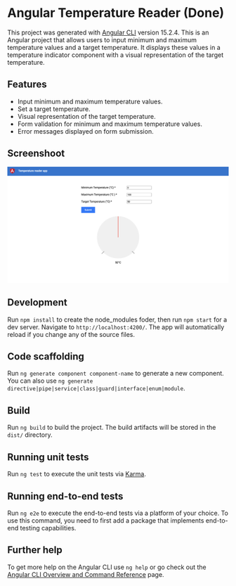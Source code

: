 # Angular Temperature Reader (Done)

This project was generated with [Angular CLI](https://github.com/angular/angular-cli) version 15.2.4.
This is an Angular project that allows users to input minimum and maximum temperature values and a target temperature. It displays these values in a temperature indicator component with a visual representation of the target temperature.

## Features

- Input minimum and maximum temperature values.
- Set a target temperature.
- Visual representation of the target temperature.
- Form validation for minimum and maximum temperature values.
- Error messages displayed on form submission.

## Screenshoot

![Image](app-screen-shoot.png)

## Development

Run `npm install` to create the node_modules foder, then run `npm start`  for a dev server. Navigate to `http://localhost:4200/`. The app will automatically reload if you change any of the source files.

## Code scaffolding

Run `ng generate component component-name` to generate a new component. You can also use `ng generate directive|pipe|service|class|guard|interface|enum|module`.

## Build

Run `ng build` to build the project. The build artifacts will be stored in the `dist/` directory.

## Running unit tests

Run `ng test` to execute the unit tests via [Karma](https://karma-runner.github.io).

## Running end-to-end tests

Run `ng e2e` to execute the end-to-end tests via a platform of your choice. To use this command, you need to first add a package that implements end-to-end testing capabilities.

## Further help

To get more help on the Angular CLI use `ng help` or go check out the [Angular CLI Overview and Command Reference](https://angular.io/cli) page.
